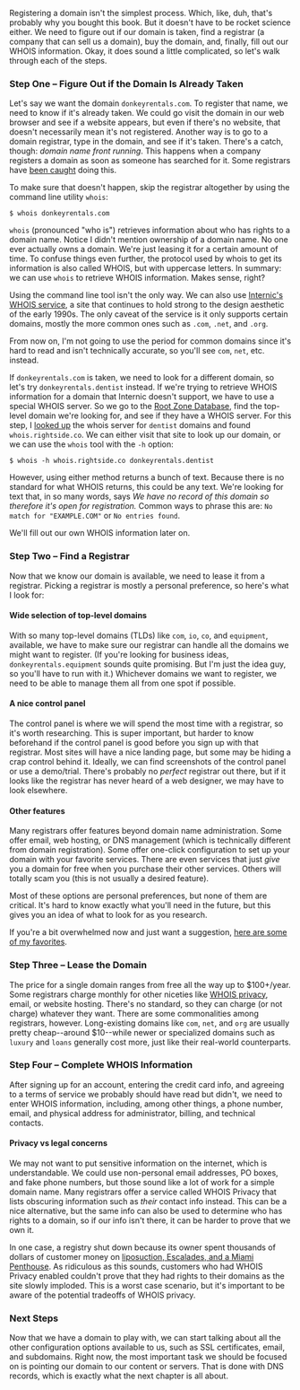 Registering a domain isn't the simplest process. Which, like, duh, that's probably why you bought this book. But it doesn't have to be rocket science either. We need to figure out if our domain is taken, find a registrar (a company that can sell us a domain), buy the domain, and, finally, fill out our WHOIS information. Okay, it does sound a little complicated, so let's walk through each of the steps.

### Step One – Figure Out if the Domain Is Already Taken

Let's say we want the domain `donkeyrentals.com`. To register that name, we need to know if it's already taken. We could go visit the domain in our web browser and see if a website appears, but even if there's no website, that doesn't necessarily mean it's not registered. Another way is to go to a domain registrar, type in the domain, and see if it's taken. There's a catch, though: _domain name front running_. This happens when a company registers a domain as soon as someone has searched for it. Some registrars have [been caught](http://www.domainstate.com/industry-news-6/beware-dont-search-for-names-at-networksolutions-c-85864.html?s=) doing this.

To make sure that doesn't happen, skip the registrar altogether by using the command line utility `whois`:

```shell
$ whois donkeyrentals.com
```

`whois` (pronounced "who is") retrieves information about who has rights to a domain name. Notice I didn't mention ownership of a domain name. No one ever actually owns a domain. We're just leasing it for a certain amount of time. To confuse things even further, the protocol used by whois to get its information is also called WHOIS, but with uppercase letters. In summary: we can use `whois` to retrieve WHOIS information. Makes sense, right?

Using the command line tool isn't the only way. We can also use [Internic's WHOIS service](http://www.internic.net/whois.html), a site that continues to hold strong to the design aesthetic of the early 1990s. The only caveat of the service is it only supports certain domains, mostly the more common ones such as `.com`, `.net`, and `.org`.

From now on, I'm not going to use the period for common domains since it's hard to read and isn't technically accurate, so you'll see `com`, `net`, etc. instead.

If `donkeyrentals.com` is taken, we need to look for a different domain, so let's try `donkeyrentals.dentist` instead. If we're trying to retrieve WHOIS information for a domain that Internic doesn't support, we have to use a special WHOIS server. So we go to the [Root Zone Database](https://www.iana.org/domains/root/db), find the top-level domain we're looking for, and see if they have a WHOIS server. For this step, I [looked up](https://www.iana.org/domains/root/db/dentist.html) the whois server for `dentist` domains and found `whois.rightside.co`. We can either visit that site to look up our domain, or we can use the `whois` tool with the `-h` option:

```shell
$ whois -h whois.rightside.co donkeyrentals.dentist
```

However, using either method returns a bunch of text. Because there is no standard for what WHOIS returns, this could be any text. We're looking for text that, in so many words, says _We have no record of this domain so therefore it's open for registration._ Common ways to phrase this are: `No match for "EXAMPLE.COM"` or `No entries found`.

We'll fill out our own WHOIS information later on.

### Step Two – Find a Registrar

Now that we know our domain is available, we need to lease it from a registrar. Picking a registrar is mostly a personal preference, so here's what I look for:

#### Wide selection of top-level domains

With so many top-level domains (TLDs) like `com`, `io`, `co`, and `equipment`, available, we have to make sure our registrar can handle all the domains we might want to register. (If you're looking for business ideas, `donkeyrentals.equipment` sounds quite promising. But I'm just the idea guy, so you'll have to run with it.) Whichever domains we want to register, we need to be able to manage them all from one spot if possible.

#### A nice control panel

The control panel is where we will spend the most time with a registrar, so it's worth researching. This is super important, but harder to know beforehand if the control panel is good before you sign up with that registrar. Most sites will have a nice landing page, but some may be hiding a crap control behind it. Ideally, we can find screenshots of the control panel or use a demo/trial. There's probably no _perfect_ registrar out there, but if it looks like the registrar has never heard of a web designer, we may have to look elsewhere.

#### Other features

Many registrars offer features beyond domain name administration. Some offer email, web hosting, or DNS management (which is technically different from domain registration). Some offer one-click configuration to set up your domain with your favorite services. There are even services that just _give_ you a domain for free when you purchase their other services. Others will totally scam you (this is not usually a desired feature).

Most of these options are personal preferences, but none of them are critical. It's hard to know exactly what you'll need in the future, but this gives you an idea of what to look for as you research.

If you're a bit overwhelmed now and just want a suggestion, [here are some of my favorites](#recommended-registrars).

### Step Three – Lease the Domain

The price for a single domain ranges from free all the way up to $100+/year. Some registrars charge monthly for other niceties like [WHOIS privacy](#privacy-vs-legal-concerns), email, or website hosting. There's no standard, so they can charge (or not charge) whatever they want. There are some commonalities among registrars, however. Long-existing domains like `com`, `net`, and `org` are usually pretty cheap--around $10--while newer or specialized domains such as `luxury` and `loans` generally cost more, just like their real-world counterparts.

### Step Four – Complete WHOIS Information

After signing up for an account, entering the credit card info, and agreeing to a terms of service we probably should have read but didn't, we need to enter WHOIS information, including, among other things, a phone number, email, and physical address for administrator, billing, and technical contacts.

#### Privacy vs legal concerns

We may not want to put sensitive information on the internet, which is understandable. We could use non-personal email addresses, PO boxes, and fake phone numbers, but those sound like a lot of work for a simple domain name. Many registrars offer a service called WHOIS Privacy that lists obscuring information such as _their_ contact info instead. This can be a nice alternative, but the same info can also be used to determine who has rights to a domain, so if our info isn't there, it can be harder to prove that we own it.

In one case, a registry shut down because its owner spent thousands of dollars of customer money on [liposuction, Escalades, and a Miami Penthouse](https://web.archive.org/web/20120421215616/http://www.businessweek.com/technology/content/mar2007/tc20070309_245992.htm). As ridiculous as this sounds, customers who had WHOIS Privacy enabled couldn't prove that they had rights to their domains as the site slowly imploded. This is a worst case scenario, but it's important to be aware of the potential tradeoffs of WHOIS privacy.

### Next Steps

Now that we have a domain to play with, we can start talking about all the other configuration options available to us, such as SSL certificates, email, and subdomains. Right now, the most important task we should be focused on is pointing our domain to our content or servers. That is done with DNS records, which is exactly what the next chapter is all about.
